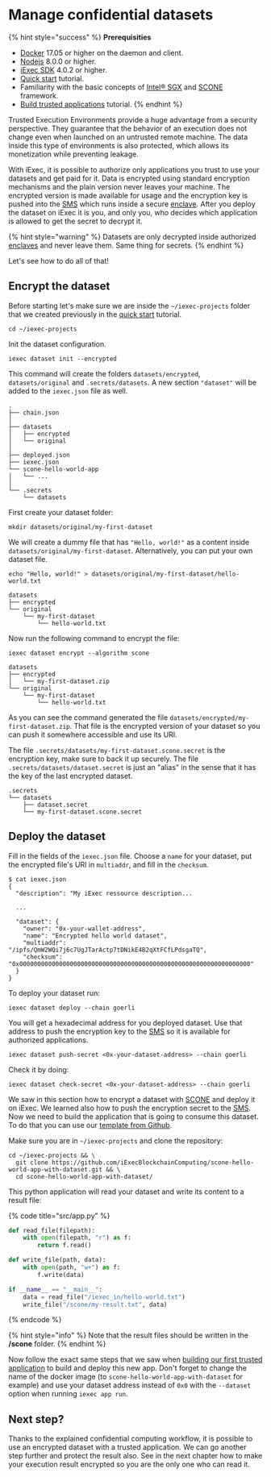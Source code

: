 # Manage confidential datasets

{% hint style="success" %}
**Prerequisities**

* [Docker](https://docs.docker.com/install/) 17.05 or higher on the daemon and client.
* [Nodejs](https://nodejs.org) 8.0.0 or higher.
* [iExec SDK](https://www.npmjs.com/package/iexec) 4.0.2 or higher.
* [Quick start](../quick-start-for-developers.md) tutorial.
* Familiarity with the basic concepts of [Intel® SGX](intel-sgx-technology.md#intel-r-software-guard-extension-intel-r-sgx) and [SCONE](intel-sgx-technology.md#scone-framework) framework.
* [Build trusted applications](create-your-first-sgx-app.md) tutorial.
{% endhint %}

Trusted Execution Environments provide a huge advantage from a security perspective. They guarantee that the behavior of an execution does not change even when launched on an untrusted remote machine. The data inside this type of environments is also protected, which allows its monetization while preventing leakage.

With iExec, it is possible to authorize only applications you trust to use your datasets and get paid for it. Data is encrypted using standard encryption mechanisms and the plain version never leaves your machine. The encrypted version is made available for usage and the encryption key is pushed into the [SMS](intel-sgx-technology.md#secret-management-service-sms) which runs inside a secure [enclave](intel-sgx-technology.md#enclave). After you deploy the dataset on iExec it is you, and only you, who decides which application is allowed to get the secret to decrypt it.

{% hint style="warning" %}
Datasets are only decrypted inside authorized [enclaves](intel-sgx-technology.md#enclave) and never leave them. Same thing for secrets.
{% endhint %}

Let's see how to do all of that!

## Encrypt the dataset

Before starting let's make sure we are inside the `~/iexec-projects` folder that we created previously in the [quick start](../quick-start-for-developers.md) tutorial.

```text
cd ~/iexec-projects
```

Init the dataset configuration.

```text
iexec dataset init --encrypted
```

This command will create the folders `datasets/encrypted`, `datasets/original` and `.secrets/datasets`. A new section `"dataset"` will be added to the `iexec.json` file as well.

```text
.
├── chain.json
│
├── datasets
│   ├── encrypted
│   └── original
│
├── deployed.json
├── iexec.json
└── scone-hello-world-app
│   └── ...
│
└── .secrets
    └── datasets
```

First create your dataset folder:

```text
mkdir datasets/original/my-first-dataset
```

We will create a dummy file that has `"Hello, world!"` as a content inside `datasets/original/my-first-dataset`. Alternatively, you can put your own dataset file.

```text
echo "Hello, world!" > datasets/original/my-first-dataset/hello-world.txt
```

```text
datasets
├── encrypted
└── original
    └── my-first-dataset
        └── hello-world.txt
```

Now run the following command to encrypt the file:

```text
iexec dataset encrypt --algorithm scone
```

```text
datasets
├── encrypted
│   └── my-first-dataset.zip
└── original
    └── my-first-dataset
        └── hello-world.txt
```

As you can see the command generated the file `datasets/encrypted/my-first-dataset.zip`. That file is the encrypted version of your dataset so you can push it somewhere accessible and use its URI.

The file `.secrets/datasets/my-first-dataset.scone.secret` is the encryption key, make sure to back it up securely. The file `.secrets/datasets/dataset.secret` is just an "alias" in the sense that it has the key of the last encrypted dataset.

```text
.secrets
└── datasets
    ├── dataset.secret
    └── my-first-dataset.scone.secret
```

## Deploy the dataset

Fill in the fields of the `iexec.json` file. Choose a `name` for your dataset, put the encrypted file's URI in `multiaddr`, and fill in the `checksum`.

```text
$ cat iexec.json
{
  "description": "My iExec ressource description...

  ...

  "dataset": {
    "owner": "0x-your-wallet-address",
    "name": "Encrypted hello world dataset",
    "multiaddr": "/ipfs/QmW2WQi7j6c7UgJTarActp7tDNikE4B2qXtFCfLPdsgaTQ",
    "checksum": "0x0000000000000000000000000000000000000000000000000000000000000000"
  }
}
```

To deploy your dataset run:

```text
iexec dataset deploy --chain goerli
```

You will get a hexadecimal address for you deployed dataset. Use that address to push the encryption key to the [SMS](intel-sgx-technology.md#secret-management-service-sms) so it is available for authorized applications.

```text
iexec dataset push-secret <0x-your-dataset-address> --chain goerli
```

Check it by doing:

```text
iexec dataset check-secret <0x-your-dataset-address> --chain goerli
```

We saw in this section how to encrypt a dataset with [SCONE](intel-sgx-technology.md#scone-framework) and deploy it on iExec. We learned also how to push the encryption secret to the [SMS](intel-sgx-technology.md#secret-management-service-sms). Now we need to build the application that is going to consume this dataset. To do that you can use our [template from Github](https://github.com/iExecBlockchainComputing/scone-hello-world-app-with-dataset).

Make sure you are in `~/iexec-projects` and clone the repository:

```text
cd ~/iexec-projects && \
  git clone https://github.com/iExecBlockchainComputing/scone-hello-world-app-with-dataset.git && \
  cd scone-hello-world-app-with-dataset/
```

This python application will read your dataset and write its content to a result file:

{% code title="src/app.py" %}
```python
def read_file(filepath):
    with open(filepath, "r") as f:
        return f.read()

def write_file(path, data):
    with open(path, "w+") as f:
        f.write(data)

if __name__ == "__main__":
    data = read_file("/iexec_in/hello-world.txt")
    write_file("/scone/my-result.txt", data)
```
{% endcode %}

{% hint style="info" %}
Note that the result files should be written in the **/scone** folder.
{% endhint %}

Now follow the exact same steps that we saw when [building our first trusted application](create-your-first-sgx-app.md#prepare-the-application) to build and deploy this new app. Don't forget to change the name of the docker image \(to `scone-hello-world-app-with-dataset` for example\) and use your dataset address instead of `0x0` with the `--dataset` option when running `iexec app run`.

## Next step?

Thanks to the explained confidential computing workflow, it is possible to use an encrypted dataset with a trusted application. We can go another step further and protect the result also. See in the next chapter how to make your execution result encrypted so you are the only one who can read it.

